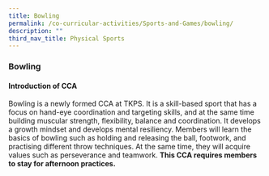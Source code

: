 ```yaml
---
title: Bowling
permalink: /co-curricular-activities/Sports-and-Games/bowling/
description: ""
third_nav_title: Physical Sports
---
```



### **Bowling**


#### **Introduction of CCA**
Bowling is a newly formed CCA at TKPS. It is a skill-based sport that has a focus on hand-eye coordination and targeting skills, and at the same time building muscular strength, flexibility, balance and coordination. It develops a growth mindset and develops mental resiliency. Members will learn the basics of bowling such as holding and releasing the ball, footwork, and practising different throw techniques. At the same time, they will acquire values such as perseverance and teamwork. **This CCA requires members to stay for afternoon practices.**